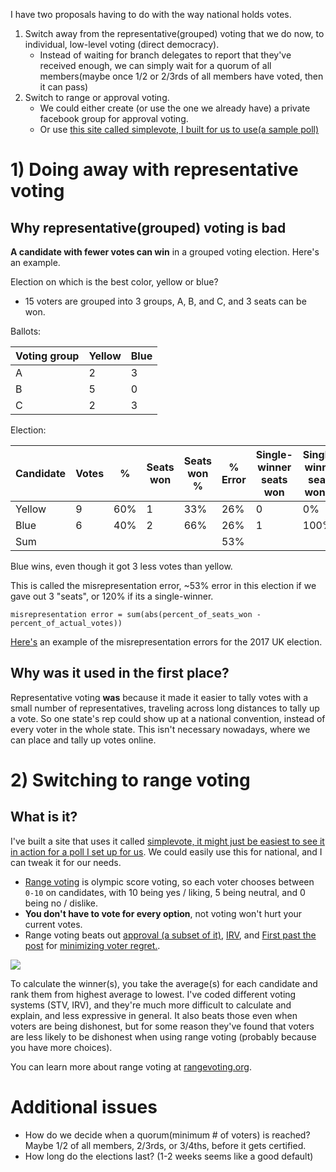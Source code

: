 I have two proposals having to do with the way national holds votes. 

1. Switch away from the representative(grouped) voting that we do now, to individual, low-level voting (direct democracy).
   - Instead of waiting for branch delegates to report that they've received enough, we can simply wait for a quorum of all members(maybe once 1/2 or 2/3rds of all members have voted, then it can pass)
2. Switch to range or approval voting.
   - We could either create (or use the one we already have) a private facebook group for approval voting.
   - Or use [this site called simplevote, I built for us to use(a sample poll)](https://simplevote.ml/#/poll/QL5)

# 1) Doing away with representative voting

## Why representative(grouped) voting is bad

**A candidate with fewer votes can win** in a grouped voting election. Here's an example. 

Election on which is the best color, yellow or blue?

- 15 voters are grouped into 3 groups, A, B, and C, and 3 seats can be won. 

Ballots: 

| Voting group | Yellow | Blue |
| ------------ | ------ | ---- |
| A            | 2      | 3    |
| B            | 5      | 0    |
| C            | 2      | 3    |

Election:

| Candidate | Votes | %    | Seats won | Seats won % | % Error | Single-winner seats won | Single-winner seats won % | % Error |
| --------- | ----- | ---- | --------- | ----------- | ------- | ----------------------- | ------------------------- | ------- |
| Yellow    | 9     | 60%  | 1         | 33%         | 26%     | 0                       | 0%                        | 60%     |
| Blue      | 6     | 40%  | 2         | 66%         | 26%     | 1                       | 100%                      | 60%     |
| Sum       |       |      |           |             | 53%     |                         |                           | 120%    |

Blue wins, even though it got 3 less votes than yellow.

This is called the misrepresentation error, ~53% error in this election if we gave out 3 "seats", or 120% if its a single-winner. 

`misrepresentation error = sum(abs(percent_of_seats_won - percent_of_actual_votes))`

[Here's](https://docs.google.com/spreadsheets/d/1u8EAJWnNGhmOj1CaJyAL_XVXY6vqPGkb7E3Go3ZEoSA/edit#gid=0) an example of the misrepresentation errors for the 2017 UK election.

## Why was it used in the first place?

Representative voting **was** because it made it easier to tally votes with a small number of representatives, traveling across long distances to tally up a vote. So one state's rep could show up at a national convention, instead of every voter in the whole state. This isn't necessary nowadays, where we can place and tally up votes online. 



# 2) Switching to range voting

## What is it?

I've built a site that uses it called [simplevote, it might just be easiest to see it in action for a poll I set up for us](https://simplevote.ml/#/poll/QL5). We could easily use this for national, and I can tweak it for our needs. 

- [Range voting](http://rangevoting.org/UniqBest.html) is olympic score voting, so each voter chooses between `0-10` on candidates, with 10 being yes / liking, 5 being neutral, and 0 being no / dislike. 
- **You don't have to vote for every option**, not voting won't hurt your current votes.
- Range voting beats out [approval (a subset of it)](http://rangevoting.org/AppExec.html), [IRV](http://rangevoting.org/rangeVirv.html), and [First past the post](http://rangevoting.org/Plurality.html) for [minimizing voter regret.](http://rangevoting.org/UniqBest.html).  

![](https://miracleon32ndstreet.files.wordpress.com/2010/12/image12.png)

To calculate the winner(s), you take the average(s) for each candidate and rank them from highest average to lowest. I've coded different voting systems (STV, IRV), and they're much more difficult to calculate and explain, and less expressive in general. It also beats those even when voters are being dishonest, but for some reason they've found that voters are less likely to be dishonest when using range voting (probably because you have more choices). 

You can learn more about range voting at [rangevoting.org](http://rangevoting.org/).

# Additional issues

- How do we decide when a quorum(minimum # of voters) is reached? Maybe 1/2 of all members, 2/3rds, or 3/4ths, before it gets certified. 
- How long do the elections last? (1-2 weeks seems like a good default)
